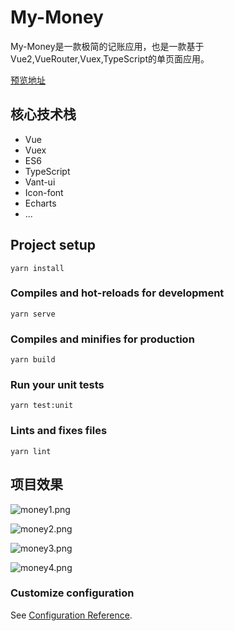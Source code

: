 # My-Money

My-Money是一款极简的记账应用，也是一款基于Vue2,VueRouter,Vuex,TypeScript的单页面应用。

[预览地址](https://xiaolinzi7118.github.io/vue-money/#/money)

## 核心技术栈
* Vue
* Vuex
* ES6
* TypeScript
* Vant-ui
* Icon-font
* Echarts
* ...

## Project setup
```
yarn install
```

### Compiles and hot-reloads for development
```
yarn serve
```

### Compiles and minifies for production
```
yarn build
```

### Run your unit tests
```
yarn test:unit
```

### Lints and fixes files
```
yarn lint
```

## 项目效果

![money1.png](https://i.loli.net/2021/05/24/moqVMyZiT7vLIdQ.png)

![money2.png](https://i.loli.net/2021/05/24/8exNbJjVW6RQyOc.png)

![money3.png](https://i.loli.net/2021/05/24/bciNGRkW7COvsPS.png)

![money4.png](https://i.loli.net/2021/05/24/l6gxK3G5wjY4TZn.png)


### Customize configuration
See [Configuration Reference](https://cli.vuejs.org/config/).
